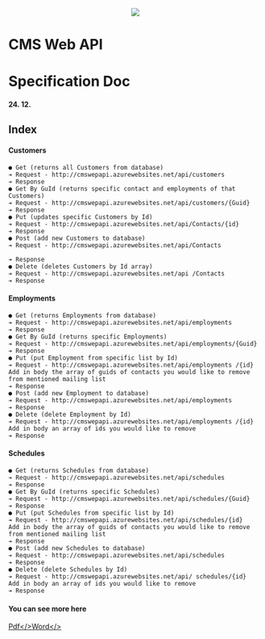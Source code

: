 <p align="center"><img src="https://i.gyazo.com/5de4119f3207f231e47f76e41c0cddeb.png"></p>


# CMS Web API

# Specification Doc

#### 24. 12.

## Index

#### Customers

```
● Get (returns all Customers from database)
➔ Request - http://cmswepapi.azurewebsites.net/api/customers
➔ Response
● Get By GuId (returns specific contact and employments of that Customers)
➔ Request - http://cmswepapi.azurewebsites.net/api/customers/{Guid}
➔ Response
● Put (updates specific Customers by Id)
➔ Request - http://cmswepapi.azurewebsites.net/api/Contacts/{id}
➔ Response
● Post (add new Customers to database)
➔ Request - http://cmswepapi.azurewebsites.net/api/Contacts
```

```
➔ Response
● Delete (deletes Customers by Id array)
➔ Request - http://cmswepapi.azurewebsites.net/api /Contacts
➔ Response
```
#### Employments

```
● Get (returns Employments from database)
➔ Request - http://cmswepapi.azurewebsites.net/api/employments
➔ Response
● Get By GuId (returns specific Employments)
➔ Request - http://cmswepapi.azurewebsites.net/api/employments/{Guid}
➔ Response
● Put (put Employment from specific list by Id)
➔ Request - http://cmswepapi.azurewebsites.net/api/employments /{id}
Add in body the array of guids of contacts you would like to remove from mentioned mailing list
➔ Response
● Post (add new Employment to database)
➔ Request - http://cmswepapi.azurewebsites.net/api/employments
➔ Response
● Delete (delete Employment by Id)
➔ Request - http://cmswepapi.azurewebsites.net/api/employments /{id}
Add in body an array of ids you would like to remove
➔ Response
```
#### Schedules

```
● Get (returns Schedules from database)
➔ Request - http://cmswepapi.azurewebsites.net/api/schedules
➔ Response
● Get By GuId (returns specific Schedules)
➔ Request - http://cmswepapi.azurewebsites.net/api/schedules/{Guid}
➔ Response
● Put (put Schedules from specific list by Id)
➔ Request - http://cmswepapi.azurewebsites.net/api/schedules/{id}
Add in body the array of guids of contacts you would like to remove from mentioned mailing list
➔ Response
● Post (add new Schedules to database)
➔ Request - http://cmswepapi.azurewebsites.net/api/schedules
➔ Response
● Delete (delete Schedules by Id)
➔ Request - http://cmswepapi.azurewebsites.net/api/ schedules/{id}
Add in body an array of ids you would like to remove
➔ Response
```

#### You can see more here 
<a href="https://github.com/VanHakobyan/ContentManagementSystem_CrossPlatform/blob/master/Documentation/CMSWebAPISpecification.pdf">Pdf</><a href="https://github.com/VanHakobyan/ContentManagementSystem_CrossPlatform/blob/master/Documentation/CMSWebAPISpecification.docx">Word</>
